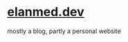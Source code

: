 # [elanmed.dev](https://elanmed.dev)

mostly a blog, partly a personal website

<!--
todo:
- small animations here and there
- placeholder for profile pic, or compatibility with atropos
- make home full page, more cards
- test coverage
- clean up colors, don't use primary for text
-->
